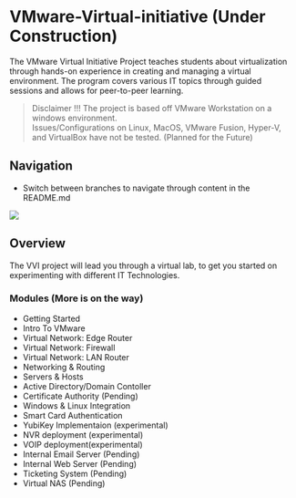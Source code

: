 # VMware-Virtual-initiative (Under Construction)

The VMware Virtual Initiative Project teaches students about virtualization through hands-on experience in creating and managing a virtual environment. The program covers various IT topics through guided sessions and allows for peer-to-peer learning.

> Disclaimer !!!
The project is based off VMware Workstation on a windows environment.<br>
Issues/Configurations on Linux, MacOS, VMware Fusion, Hyper-V, and VirtualBox have not be tested. (Planned for the Future)
## Navigation
- Switch between branches to navigate through content in the README.md
<img src="navi.gif">

## Overview
The VVI project will lead you through a virtual lab, to get you started on experimenting with different IT Technologies.

### Modules (More is on the way)

- Getting Started
- Intro To VMware
- Virtual Network: Edge Router
- Virtual Network: Firewall
- Virtual Network: LAN Router
- Networking & Routing
- Servers & Hosts
- Active Directory/Domain Contoller
- Certificate Authority (Pending)
- Windows & Linux Integration
- Smart Card Authentication
- YubiKey Implementaion (experimental)
- NVR deployment (experimental)
- VOIP deployment(experimental)
- Internal Email Server (Pending)
- Internal Web Server (Pending)
- Ticketing System (Pending)
- Virtual NAS (Pending)



